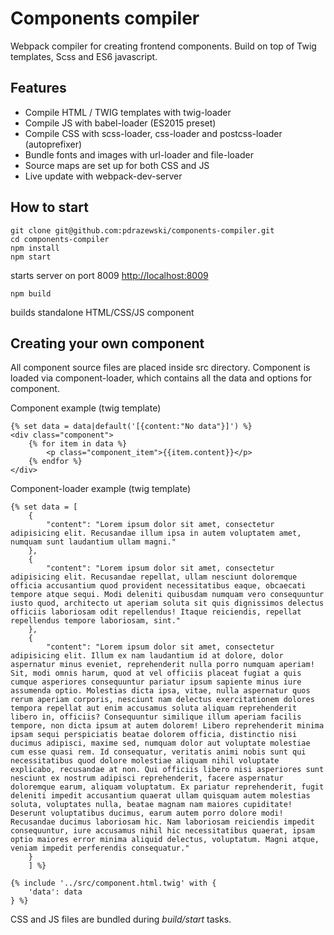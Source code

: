 # Components compiler

Webpack compiler for creating frontend components. Build on top of Twig templates, Scss and ES6 javascript.

## Features

- Compile HTML / TWIG templates with twig-loader
- Compile JS with babel-loader (ES2015 preset)
- Compile CSS with scss-loader, css-loader and postcss-loader (autoprefixer)
- Bundle fonts and images with url-loader and file-loader
- Source maps are set up for both CSS and JS
- Live update with webpack-dev-server

## How to start

```
git clone git@github.com:pdrazewski/components-compiler.git
cd components-compiler
npm install
npm start
```
starts server on port 8009
[http://localhost:8009](http://localhost:8009)

```
npm build
```
builds standalone HTML/CSS/JS component

## Creating your own component

All component source files are placed inside src directory. 
Component is loaded via component-loader, which contains all the data and options for component.

Component example (twig template)

```
{% set data = data|default('[{content:"No data"}]') %}
<div class="component">
    {% for item in data %}
        <p class="component_item">{{item.content}}</p>   
    {% endfor %}
</div>  
```

Component-loader example (twig template)

```
{% set data = [
    {
        "content": "Lorem ipsum dolor sit amet, consectetur adipisicing elit. Recusandae illum ipsa in autem voluptatem amet, numquam sunt laudantium ullam magni."
    },
    {
        "content": "Lorem ipsum dolor sit amet, consectetur adipisicing elit. Recusandae repellat, ullam nesciunt doloremque officia accusantium quod provident necessitatibus eaque, obcaecati tempore atque sequi. Modi deleniti quibusdam numquam vero consequuntur iusto quod, architecto ut aperiam soluta sit quis dignissimos delectus officiis laboriosam odit repellendus! Itaque reiciendis, repellat repellendus tempore laboriosam, sint."
    },
    {
        "content": "Lorem ipsum dolor sit amet, consectetur adipisicing elit. Illum ex nam laudantium id at dolore, dolor aspernatur minus eveniet, reprehenderit nulla porro numquam aperiam! Sit, modi omnis harum, quod at vel officiis placeat fugiat a quis cumque asperiores consequuntur pariatur ipsum sapiente minus iure assumenda optio. Molestias dicta ipsa, vitae, nulla aspernatur quos rerum aperiam corporis, nesciunt nam delectus exercitationem dolores tempora repellat aut enim accusamus soluta aliquam reprehenderit libero in, officiis? Consequuntur similique illum aperiam facilis tempore, non dicta ipsum at autem dolorem! Libero reprehenderit minima ipsam sequi perspiciatis beatae dolorem officia, distinctio nisi ducimus adipisci, maxime sed, numquam dolor aut voluptate molestiae cum esse quasi rem. Id consequatur, veritatis animi nobis sunt qui necessitatibus quod dolore molestiae aliquam nihil voluptate explicabo, recusandae at non. Qui officiis libero nisi asperiores sunt nesciunt ex nostrum adipisci reprehenderit, facere aspernatur doloremque earum, aliquam voluptatum. Ex pariatur reprehenderit, fugit deleniti impedit accusantium quaerat ullam quisquam autem molestias soluta, voluptates nulla, beatae magnam nam maiores cupiditate! Deserunt voluptatibus ducimus, earum autem porro dolore modi! Recusandae ducimus laboriosam hic. Nam laboriosam reiciendis impedit consequuntur, iure accusamus nihil hic necessitatibus quaerat, ipsam optio maiores error minima aliquid delectus, voluptatum. Magni atque, veniam impedit perferendis consequatur."
    }
    ] %}

{% include '../src/component.html.twig' with {
    'data': data
} %}
```
CSS and JS files are bundled during *build/start* tasks.

